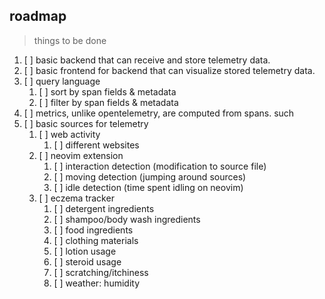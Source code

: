 ## roadmap

> things to be done

1. [ ] basic backend that can receive and store telemetry data.
2. [ ] basic frontend for backend that can visualize stored telemetry data.
3. [ ] query language
   1. [ ] sort by span fields & metadata
   2. [ ] filter by span fields & metadata
4. [ ] metrics, unlike opentelemetry, are computed from spans. such 
5. [ ] basic sources for telemetry
   1. [ ] web activity
      1. [ ] different websites
   2. [ ] neovim extension
      1. [ ] interaction detection (modification to source file)
      2. [ ] moving detection (jumping around sources)
      3. [ ] idle detection (time spent idling on neovim)
   3. [ ] eczema tracker
      1. [ ] detergent ingredients
      2. [ ] shampoo/body wash ingredients
      3. [ ] food ingredients
      4. [ ] clothing materials
      5. [ ] lotion usage
      6. [ ] steroid usage
      7. [ ] scratching/itchiness
      8. [ ] weather: humidity

